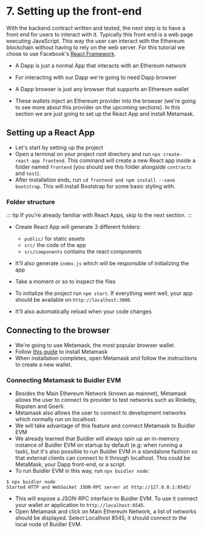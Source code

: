 # 7. Setting up the front-end

With the backend contract written and tested, the next step is to have a front end for users to interact with it. Typically this front end is a web page executing
JavaScript. This way the user can interact with the Ethereum blockchain without having to rely on the web server. For this tutorial we chose to use Facebook's
[React Framework](https://reactjs.org/tutorial/tutorial.html).





- A Dapp is just a normal App that interacts with an Ethereum network 


- For interacting with our Dapp we're going to need Dapp browser
- A Dapp browser is just any browser that supports an Ethereum wallet
- These wallets inject an Ethereum provider into the browser (we're going to see more about this provider on the upcoming sections). In this section we are just going to set up the React App and install Metamask. 

## Setting up a React App

- Let's start by setting up the project
- Open a terminal on your project root directory and run `npx create-react-app frontend`. This command will create a new React app inside a folder named `frontend` (you should see this folder alongside `contracts` and `test`).
- After installation ends, run `cd frontend and npm install --save bootstrap`. This will install Bootstrap for some basic styling with. 

### Folder structure

::: tip
If you're already familiar with React Apps, skip to the next section.
:::

- Create React App will generate 3 different folders:
  - `public/` for static assets
  - `src/` the code of the app
  - `src/components` contains the react components

- It'll also generate `index.js` which will be responsible of initializing the app
- Take a moment or so to inspect the files
- To initialize the project run `npm start`. If everything went well, your app should be available on `http://localhost:3000`.
- It'll also automatically reload when your code changes   

## Connecting to the browser

- We're going to use Metamask, the most popular browser wallet. 
- Follow [this guide](https://metamask.zendesk.com/hc/en-us/articles/360015489531-Getting-Started-With-MetaMask-Part-1-) to install Metamask 
- When installation completes, open Metamask and follow the instructions to create a new wallet.

### Connecting Metamask to Buidler EVM
- Besides the Main Ethereum Network (known as mainnet), Metamask allows the user to connect its provider to test networks such as Rinkeby, Ropsten and Goerli.
- Metamask also allows the user to connect to development networks which normally run on localhost.
- We will take advantage of this feature and connect Metamask to Buidler EVM
- We already learned that Buidler will always spin up an in-memory instance of Buidler EVM on startup by default (e.g: when running a task), but it's also possible to run Buidler EVM in a standalone fashion so that external clients can connect to it through localhost. This could be MetaMask, your Dapp front-end, or a script.
- To run Buidler EVM in this way, run `npx buidler node`:
```
$ npx buidler node
Started HTTP and WebSocket JSON-RPC server at http://127.0.0.1:8545/
```
- This will expose a JSON-RPC interface to Buidler EVM. To use it connect your wallet or application to `http://localhost:8545`.
- Open Metamask and click on Main Ethereum Network, a list of networks should be displayed. Select Localhost 8545, it should connect to the local node of Buidler EVM.


